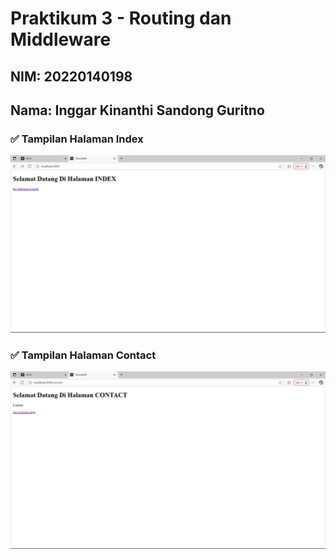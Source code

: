 # Praktikum 3 - Routing dan Middleware

## NIM: 20220140198  
## Nama: Inggar Kinanthi Sandong Guritno

### ✅ Tampilan Halaman Index
![Index](screenshots/index.png)

### ✅ Tampilan Halaman Contact
![Contact](screenshots/contact.png)

